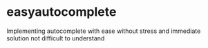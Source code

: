 # easyautocomplete
Implementing autocomplete with ease without stress and immediate solution not difficult to understand
